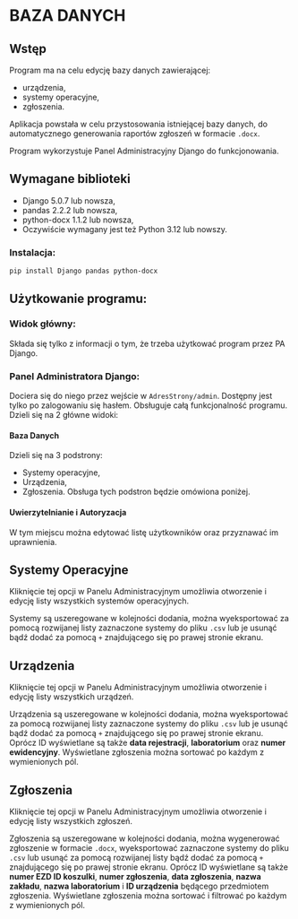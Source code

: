 # BAZA DANYCH
## Wstęp
Program ma na celu edycję bazy danych zawierającej:
- urządzenia,
- systemy operacyjne,
- zgłoszenia.

Aplikacja powstała w celu przystosowania istniejącej bazy danych,
do automatycznego generowania raportów zgłoszeń w formacie `.docx`.

Program wykorzystuje Panel Administracyjny Django do funkcjonowania.

## Wymagane biblioteki
- Django 5.0.7 lub nowsza,
- pandas 2.2.2 lub nowsza,
- python-docx 1.1.2 lub nowsza,
- Oczywiście wymagany jest też Python 3.12 lub nowszy.

### Instalacja:
```
pip install Django pandas python-docx
```

## Użytkowanie programu:
### Widok główny:
Składa się tylko z informacji o tym, że trzeba użytkować program
przez PA Django.
### Panel Administratora Django:
Dociera się do niego przez wejście w `AdresStrony/admin`.
Dostępny jest tylko po zalogowaniu się hasłem.
Obsługuje całą funkcjonalność programu.
Dzieli się na 2 główne widoki:
#### Baza Danych
Dzieli się na 3 podstrony:
- Systemy operacyjne,
- Urządzenia,
- Zgłoszenia.
Obsługa tych podstron będzie omówiona poniżej.

#### Uwierzytelnianie i Autoryzacja
W tym miejscu można edytować listę użytkowników 
oraz przyznawać im uprawnienia.

## Systemy Operacyjne
Kliknięcie tej opcji w Panelu Administracyjnym umożliwia 
otworzenie i edycję listy wszystkich systemów operacyjnych.

Systemy są uszeregowane w kolejności dodania, 
można wyeksportować za pomocą rozwijanej listy
zaznaczone systemy do pliku `.csv` lub je usunąć 
bądź dodać za pomocą `+` znajdującego
się po prawej stronie ekranu.

## Urządzenia
Kliknięcie tej opcji w Panelu Administracyjnym umożliwia 
otworzenie i edycję listy wszystkich urządzeń.

Urządzenia są uszeregowane w kolejności dodania, można wyeksportować 
za pomocą rozwijanej listy zaznaczone systemy do pliku `.csv` 
lub je usunąć bądź dodać za pomocą `+` znajdującego
się po prawej stronie ekranu. Oprócz ID wyświetlane są także 
**data rejestracji**, **laboratorium** oraz **numer ewidencyjny**.
Wyświetlane zgłoszenia można sortować po każdym z wymienionych pól.

## Zgłoszenia
Kliknięcie tej opcji w Panelu Administracyjnym umożliwia 
otworzenie i edycję listy wszystkich zgłoszeń.

Zgłoszenia są uszeregowane w kolejności dodania, można wygenerować
zgłoszenie w formacie `.docx`, wyeksportować zaznaczone systemy do
pliku `.csv` lub usunąć za pomocą rozwijanej listy 
bądź dodać za pomocą `+` znajdującego się po prawej stronie ekranu. 
Oprócz ID wyświetlane są także 
**numer EZD ID koszulki**, **numer zgłoszenia**, **data zgłoszenia**,
**nazwa zakładu**, **nazwa laboratorium** i **ID urządzenia**
będącego przedmiotem zgłoszenia. Wyświetlane zgłoszenia można
sortować i filtrować po każdym z wymienionych pól.
